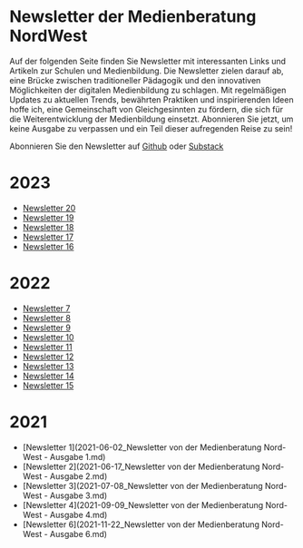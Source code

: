 # Newsletter der Medienberatung NordWest

Auf der folgenden Seite finden Sie Newsletter mit interessanten Links und Artikeln zur Schulen und Medienbildung. Die Newsletter zielen darauf ab, eine Brücke zwischen traditioneller Pädagogik und den innovativen Möglichkeiten der digitalen Medienbildung zu schlagen. Mit regelmäßigen Updates zu aktuellen Trends, bewährten Praktiken und inspirierenden Ideen hoffe ich, eine Gemeinschaft von Gleichgesinnten zu fördern, die sich für die Weiterentwicklung der Medienbildung einsetzt. Abonnieren Sie jetzt, um keine Ausgabe zu verpassen und ein Teil dieser aufregenden Reise zu sein!

Abonnieren Sie den Newsletter auf [Github](https://github.com/ChristianHaake/NewsletterMB-NW) oder [Substack](https://medienberatungnordwest.substack.com/publish/posts)

# 2023
- [Newsletter 20](/2023-10-30_Newsletter%2020.md)
- [Newsletter 19](/2023-10-10_Newsletter%2019.md)
- [Newsletter 18](/2023-06-09_Newsletter%2018.md)
- [Newsletter 17](/2023-06-01_Newsletter%2017.md)
- [Newsletter 16](/2023-04-05_Newsletter%2016.md)

# 2022
- [Newsletter 7](/2022-03-02_Newsletter%20von%20der%20Medienberatung%20Nord-West%20-%20Ausgabe%208.md)
- [Newsletter 8](/2022-03-02_Newsletter%20von%20der%20Medienberatung%20Nord-West%20-%20Ausgabe%208.md)
- [Newsletter 9](/2022-04-29_Newsletter%20von%20der%20Medienberatung%20Nord-West%20-%20Ausgabe%209.md)
- [Newsletter 10](/2022-05-19_Newsletter%20von%20der%20Medienberatung%20Nord-West%20-%20Ausgabe%2010.md)
- [Newsletter 11](/2022-06-22_Newsletter%20von%20der%20Medienberatung%20Nord-West%20-%20Ausgabe%2011.md)
- [Newsletter 12](/2022-08-30_Newsletter%20von%20der%20Medienberatung%20Nord-West%20-%20Ausgabe%2012.md)
- [Newsletter 13](/2022-10-05_Newsletter%20von%20der%20Medienberatung%20Nord-West%20-%20Ausgabe%2013.md)
- [Newsletter 14](/2022-11-14_Newsletter%20von%20der%20Medienberatung%20Nord-West%20-%20Ausgabe%2014.md)
- [Newsletter 15](/2022-12-14_Newsletter%2015.mdd)

# 2021
- [Newsletter 1](2021-06-02_Newsletter von der Medienberatung Nord-West - Ausgabe 1.md)
- [Newsletter 2](2021-06-17_Newsletter von der Medienberatung Nord-West - Ausgabe 2.md)
- [Newsletter 3](2021-07-08_Newsletter von der Medienberatung Nord-West - Ausgabe 3.md)
- [Newsletter 4](2021-09-09_Newsletter von der Medienberatung Nord-West - Ausgabe 4.md)
- [Newsletter 6](2021-11-22_Newsletter von der Medienberatung Nord-West - Ausgabe 6.md)